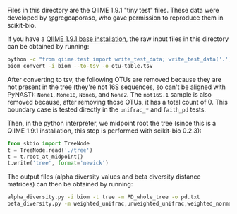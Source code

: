 Files in this directory are the QIIME 1.9.1 "tiny test" files. These data were developed by @gregcaporaso, who gave permission to reproduce them in scikit-bio.

If you have a [QIIME 1.9.1 base installation](http://install.qiime.org), the raw input files in this directory can be obtained by running:

```bash
python -c "from qiime.test import write_test_data; write_test_data('.')"
biom convert -i biom --to-tsv -o otu-table.tsv
```

After converting to tsv, the following OTUs are removed because they are not present in the tree (they're not 16S sequences, so can't be aligned with PyNAST): ``None1``, ``None10``, ``None6``, and ``None2``. The ``not16S.1`` sample is also removed because, after removing those OTUs, it has a total count of 0. This boundary case is tested directly in the ``unifrac_*`` and ``faith_pd`` tests.

Then, in the python interpreter, we midpoint root the tree (since this is a QIIME 1.9.1 installation, this step is performed with scikit-bio 0.2.3):

```python
from skbio import TreeNode
t = TreeNode.read('./tree')
t = t.root_at_midpoint()
t.write('tree', format='newick')
```

The output files (alpha diversity values and beta diversity distance matrices) can then be obtained by running:

```bash
alpha_diversity.py -i biom -t tree -m PD_whole_tree -o pd.txt
beta_diversity.py -m weighted_unifrac,unweighted_unifrac,weighted_normalized_unifrac -i biom -t tree -o o
```

